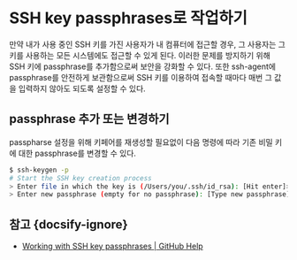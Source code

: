 # SSH key passphrases로 작업하기

만약 내가 사용 중인 SSH 키를 가진 사용자가 내 컴퓨터에 접근할 경우, 그 사용자는 그 키를 사용하는 모든 시스템에도 접근할 수 있게 된다. 이러한 문제를 방지하기 위해 SSH 키에 passphrase를 추가함으로써 보안을 강화할 수 있다. 또한 ssh-agent에 passphrase를 안전하게 보관함으로써 SSH 키를 이용하여 접속할 때마다 매번 그 값을 입력하지 않아도 되도록 설정할 수 있다.

## passphrase 추가 또는 변경하기

passpharse 설정을 위해 키페어를 재생성할 필요없이 다음 명령에 따라 기존 비밀 키에 대한 passphrase를 변경할 수 있다.

```bash
$ ssh-keygen -p
# Start the SSH key creation process
> Enter file in which the key is (/Users/you/.ssh/id_rsa): [Hit enter]> Key has comment '/Users/you/.ssh/id_rsa'
> Enter new passphrase (empty for no passphrase): [Type new passphrase]> Enter same passphrase again: [One more time for luck]> Your identification has been saved with the new passphrase.
```

## 참고 {docsify-ignore}

* [Working with SSH key passphrases | GitHub Help](https://help.github.com/en/github/authenticating-to-github/working-with-ssh-key-passphrases)
